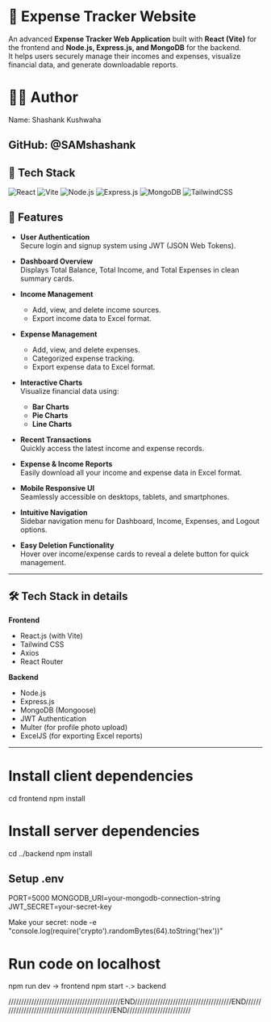 # 💸 Expense Tracker Website

An advanced **Expense Tracker Web Application** built with **React (Vite)** for the frontend and **Node.js, Express.js, and MongoDB** for the backend.  
It helps users securely manage their incomes and expenses, visualize financial data, and generate downloadable reports.

# 🧑‍💻 Author

Name: Shashank Kushwaha

GitHub: @SAMshashank
---


## 📌 Tech Stack

![React](https://img.shields.io/badge/React-20232A?style=for-the-badge&logo=react&logoColor=61DAFB)
![Vite](https://img.shields.io/badge/Vite-646CFF?style=for-the-badge&logo=vite&logoColor=white)
![Node.js](https://img.shields.io/badge/Node.js-339933?style=for-the-badge&logo=nodedotjs&logoColor=white)
![Express.js](https://img.shields.io/badge/Express.js-000000?style=for-the-badge&logo=express&logoColor=white)
![MongoDB](https://img.shields.io/badge/MongoDB-4EA94B?style=for-the-badge&logo=mongodb&logoColor=white)
![TailwindCSS](https://img.shields.io/badge/Tailwind_CSS-06B6D4?style=for-the-badge&logo=tailwind-css&logoColor=white)


## 🚀 Features

- **User Authentication**  
  Secure login and signup system using JWT (JSON Web Tokens).

- **Dashboard Overview**  
  Displays Total Balance, Total Income, and Total Expenses in clean summary cards.

- **Income Management**  
  - Add, view, and delete income sources.
  - Export income data to Excel format.

- **Expense Management**  
  - Add, view, and delete expenses.
  - Categorized expense tracking.
  - Export expense data to Excel format.

- **Interactive Charts**  
  Visualize financial data using:
  - **Bar Charts**
  - **Pie Charts**
  - **Line Charts**

- **Recent Transactions**  
  Quickly access the latest income and expense records.

- **Expense & Income Reports**  
  Easily download all your income and expense data in Excel format.

- **Mobile Responsive UI**  
  Seamlessly accessible on desktops, tablets, and smartphones.

- **Intuitive Navigation**  
  Sidebar navigation menu for Dashboard, Income, Expenses, and Logout options.

- **Easy Deletion Functionality**  
  Hover over income/expense cards to reveal a delete button for quick management.

---

## 🛠️ Tech Stack in details

**Frontend**
- React.js (with Vite)
- Tailwind CSS
- Axios
- React Router

**Backend**
- Node.js
- Express.js
- MongoDB (Mongoose)
- JWT Authentication
- Multer (for profile photo upload)
- ExcelJS (for exporting Excel reports)

---



# Install client dependencies
cd frontend
npm install 

# Install server dependencies
cd ../backend
npm install 

## Setup .env

PORT=5000
MONGODB_URI=your-mongodb-connection-string
JWT_SECRET=your-secret-key

Make your secret: node -e "console.log(require('crypto').randomBytes(64).toString('hex'))" 


# Run code on localhost
npm run dev -> frontend 
npm start -.> backend


////////////////////////////////////////////END//////////////////////////////////////END///////////////////////////////////////////////END/////////////////////////

